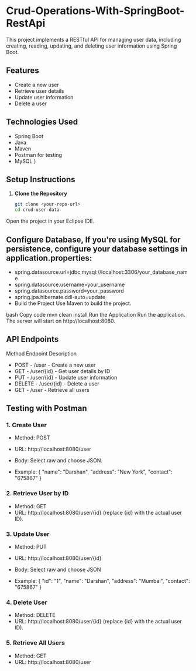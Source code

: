 # Crud-Operations-With-SpringBoot-RestApi

This project implements a RESTful API for managing user data, including creating, reading, updating, and deleting user information using Spring Boot.

## Features
- Create a new user
- Retrieve user details
- Update user information
- Delete a user

## Technologies Used
- Spring Boot
- Java
- Maven
- Postman for testing
- MySQL )

## Setup Instructions

1. **Clone the Repository**
   ```bash
   git clone <your-repo-url>
   cd crud-user-data
Open the project in your Eclipse IDE.

## Configure Database, If you're using MySQL for persistence, configure your database settings in application.properties:

- spring.datasource.url=jdbc:mysql://localhost:3306/your_database_name
- spring.datasource.username=your_username
- spring.datasource.password=your_password
- spring.jpa.hibernate.ddl-auto=update
- Build the Project Use Maven to build the project.

bash
Copy code
mvn clean install
Run the Application Run the application. The server will start on http://localhost:8080.

## API Endpoints
Method	Endpoint	Description
- POST - /user	- Create a new user
- GET	- /user/{id}	- Get user details by ID
- PUT	- /user/{id}	- Update user information
- DELETE	- /user/{id}	- Delete a user
- GET	- /user	- Retrieve all users

##  Testing with Postman
### 1. Create User
- Method: POST
- URL: http://localhost:8080/user
- Body: Select raw and choose JSON.

- Example:
{
    "name": "Darshan",
    "address": "New York",
    "contact": "675867"
}

### 2. Retrieve User by ID
- Method: GET
- URL: http://localhost:8080/user/{id} (replace {id} with the actual user ID).

### 3. Update User
- Method: PUT
- URL: http://localhost:8080/user/{id}
- Body: Select raw and choose JSON

- Example:
{
    "id": "1",
    "name": "Darshan",
    "address": "Mumbai",
    "contact": "675867"
}

### 4. Delete User
- Method: DELETE
- URL: http://localhost:8080/user/{id} (replace {id} with the actual user ID).

### 5. Retrieve All Users
- Method: GET
- URL: http://localhost:8080/user

